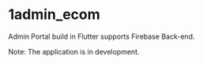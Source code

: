 # 1admin_ecom
Admin Portal build in Flutter supports Firebase Back-end.

Note: The application is in development.
